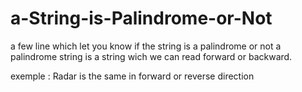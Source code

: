 # a-String-is-Palindrome-or-Not
a few line which let you know if the string is a palindrome or not 
a palindrome string is a string wich we can read forward or backward.

exemple :
Radar is the same in forward or reverse direction
